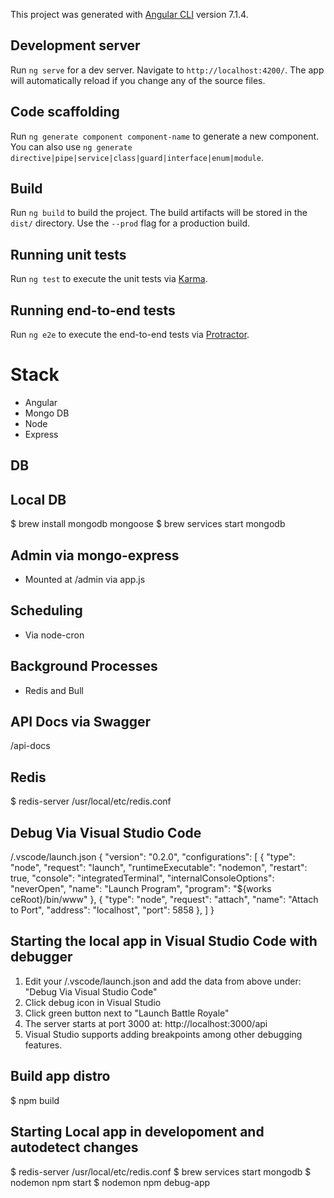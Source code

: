 This project was generated with [Angular CLI](https://github.com/angular/angular-cli) version 7.1.4.

## Development server

Run `ng serve` for a dev server. Navigate to `http://localhost:4200/`. The app will automatically reload if you change any of the source files.

## Code scaffolding

Run `ng generate component component-name` to generate a new component. You can also use `ng generate directive|pipe|service|class|guard|interface|enum|module`.

## Build

Run `ng build` to build the project. The build artifacts will be stored in the `dist/` directory. Use the `--prod` flag for a production build.

## Running unit tests

Run `ng test` to execute the unit tests via [Karma](https://karma-runner.github.io).

## Running end-to-end tests

Run `ng e2e` to execute the end-to-end tests via [Protractor](http://www.protractortest.org/).

# Stack
- Angular
- Mongo DB
- Node
- Express

## DB


## Local DB
$ brew install mongodb mongoose
$ brew services start mongodb

## Admin via mongo-express
 - Mounted at /admin via app.js

## Scheduling
- Via node-cron

## Background Processes
- Redis and Bull

## API Docs via Swagger
/api-docs

## Redis
$ redis-server /usr/local/etc/redis.conf

## Debug Via Visual Studio Code
/.vscode/launch.json
{
    "version": "0.2.0",
    "configurations": [
        {
            "type": "node",
            "request": "launch",
            "runtimeExecutable": "nodemon",
            "restart": true,
            "console": "integratedTerminal",
            "internalConsoleOptions": "neverOpen",
            "name": "Launch Program",
            "program": "${works ceRoot}/bin/www"
        },
        {
            "type": "node",
            "request": "attach",
            "name": "Attach to Port",
            "address": "localhost",
            "port": 5858
        },
    ]
}

## Starting the local app in Visual Studio Code with debugger
1. Edit your /.vscode/launch.json and add the data from above under: "Debug Via Visual Studio Code"
2. Click debug icon in Visual Studio
3. Click green button next to "Launch Battle Royale"
4. The server starts at port 3000 at: http://localhost:3000/api
5. Visual Studio supports adding breakpoints among other debugging features.

## Build app distro
$ npm build

## Starting Local app in developoment and autodetect changes  
$ redis-server /usr/local/etc/redis.conf
$ brew services start mongodb
$ nodemon npm start
$ nodemon npm debug-app